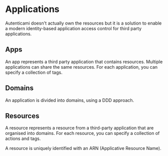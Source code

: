 # Applications

Autenticami doesn't actually own the resources but it is a solution to enable a modern identity-based application access control for third party applications.

## Apps

An app represents a third party application that contains resources. Multiple applications can share the same resources.
For each application, you can specify a collection of tags.

## Domains

An application is divided into domains, using a DDD approach.


## Resources

A resource represents a resource from a third-party application that are organised into domains.
For each resource, you can specify a collection of actions and tags.

A resource is uniquely identified with an ARN (Applicative Resource Name).

